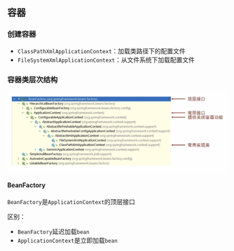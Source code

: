 ## 容器

### 创建容器

- `ClassPathXmlApplicationContext`：加载类路径下的配置文件
- `FileSystemXmlApplicationContext`：从文件系统下加载配置文件

### 容器类层次结构

![](../images/层次结构.jpg)

#### BeanFactory

`BeanFactory`是`ApplicationContext`的顶层接口

区别：

- `BeanFactory`延迟加载`bean`
- `ApplicationContext`是立即加载`bean`